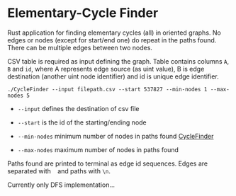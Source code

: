 # Elementary-Cycle Finder

Rust application for finding elementary cycles (all) in oriented graphs. No edges or nodes (except for start/end one) do repeat in the paths found. There can be multiple edges between two nodes.

CSV table is required as input defining the graph. Table contains columns `A`, `B` and `id`, where A represents edge source (as uint value), B is edge destination (another uint node identifier) and id is unique edge identifier.

```shell
./CycleFinder --input filepath.csv --start 537827 --min-nodes 1 --max-nodes 5
```
* `--input` defines the destination of csv file

* `--start` is the id of the starting/ending node

* `--min-nodes` minimum number of nodes in paths found
[CycleFinder](target/debug/CycleFinder)
* `--max-nodes` maximum number of nodes in paths found

Paths found are printed to terminal as edge id sequences. Edges are separated with ` ` and paths with `\n`.

Currently only DFS implementation...